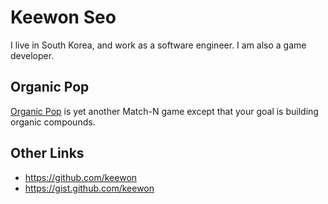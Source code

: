 # Keewon Seo
I live in South Korea, and work as a software engineer.
I am also a game developer.

## Organic Pop
[Organic Pop](organic_pop.html) is yet another Match-N game except that your goal is building organic compounds.

## Other Links
 - https://github.com/keewon
 - https://gist.github.com/keewon
